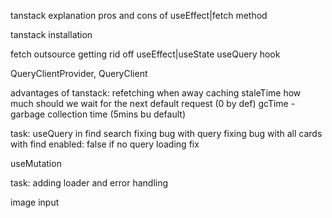 tanstack explanation
pros and cons of useEffect|fetch method

tanstack installation

fetch outsource
getting rid off useEffect|useState
useQuery hook

QueryClientProvider, QueryClient

advantages of tanstack:
    refetching when away
    caching
        staleTime how much should we wait for the next default request (0 by def)
        gcTime - garbage collection time (5mins bu default)

task: useQuery in find search
fixing bug with query
fixing bug with all cards with find
    enabled: false if no query
loading fix

useMutation

task: adding loader and error handling

image input